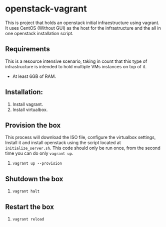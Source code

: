 # openstack-vagrant
This is project that holds an openstack initial infraestructure using vagrant. It uses CentOS (Without GUI) as the host for the infrastructure and the all in one openstack installation script.

## Requirements
This is a resource intensive scenario, taking in count that this type of infrastructure is intended to hold multiple VMs instances on top of it.
- At least 6GB of RAM.

## Installation:
1. Install vagrant.
2. Install virtualbox.

## Provision the box
This process will download the ISO file, configure the virtualbox settings, Install it and install openstack using the script located at `initialize_server.sh`. This code should only be run once, from the second time you can do only `vagrant up`.
1. `vagrant up --provision`

## Shutdown the box
1. `vagrant halt`

## Restart the box
1. `vagrant reload`
